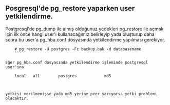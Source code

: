 ## Posgresql'de pg_restore yaparken user yetkilendirme. ##
Postgresql'de pg_dump ile almış olduğunuz yedekleri pg_restore ile açmak için 
ilk önce hangi user'ı kullanacağımız belirleyip yada oluşturup daha sonra bu 
user'a  pg_hba.conf dosyasında yetkilendirme yapılması gerekiyor.

```commandline
	# pg_restore -U postgres -Fc backup.bak -d databasename
	```

Eğer pg_hba.conf dosyasında yetkilendirme işleminde postgresql user'ına 

    local   all        postgres            md5



yetkisi verilmemişse yada md5 yerine peer yazıyorsa yetki problemi olacaktır.

